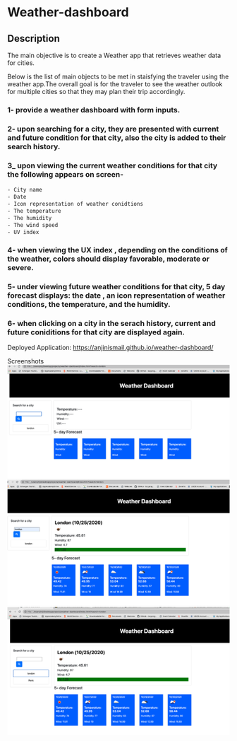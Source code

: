 # Weather-dashboard

## Description

The main objective is to create a Weather app that retrieves weather data for cities. 

Below is the list of main objects to be met in staisfying the traveler using the weather app.The overall goal is for the traveler to see the weather outlook for multiple cities so that they may plan their trip accordingly.

### 1- provide a weather dashboard with form inputs.
### 2- upon searching for a city, they are presented with current and future condition for that city, also the city is added to their search history.
### 3_ upon viewing the current weather conditions for that city the following appears on screen- 
    - City name
    - Date
    - Icon representation of weather conidtions
    - The temperature
    - The humidity
    - The wind speed
    - UV index
### 4- when viewing the UX index , depending on the conditions of the weather, colors should display favorable, moderate or severe.
### 5- under viewing future weather conditions for that city, 5 day forecast displays: the date , an icon representation of weather conditions, the temperature, and the humidity.
### 6- when clicking on a city in the serach history, current and future coniditions for that city are displayed again.



Deployed Application: https://anjinismail.github.io/weather-dashboard/

Screenshots
<img src="https://github.com/AnjinIsmail/weather-dashboard/blob/main/assets/screenshots/1.png">
<img src="https://github.com/AnjinIsmail/weather-dashboard/blob/main/assets/screenshots/2.png">
<img src="https://github.com/AnjinIsmail/weather-dashboard/blob/main/assets/screenshots/3.png">


